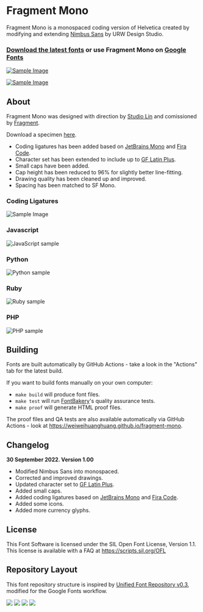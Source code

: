# Fragment Mono

Fragment Mono is a monospaced coding version of Helvetica created by modifying and extending [Nimbus Sans](https://github.com/twardoch/urw-core35-fonts) by URW Design Studio. 

### [Download the latest fonts](https://github.com/weiweihuanghuang/fragment-mono/releases) or use Fragment Mono on [Google Fonts](https://fonts.google.com/specimen/Fragment+Mono)

[![Sample Image](documentation/FragmentMono.png)](documentation/FragmentMonoSpecimenDocumentation.pdf)

[![Sample Image](documentation/FragmentMonoCharSet.png)](documentation/FragmentMonoSpecimenDocumentation.pdf)

## About

Fragment Mono was designed with direction by [Studio Lin](https://studiolin.org/) and comissioned by [Fragment](https://fragment.dev).

Download a specimen [here](documentation/FragmentMonoSpecimenDocumentation.pdf).

- Coding ligatures has been added based on [JetBrains Mono](https://github.com/JetBrains/JetBrainsMono) and [Fira Code](https://github.com/tonsky/FiraCode).
- Character set has been extended to include up to [GF Latin Plus](https://github.com/googlefonts/glyphsets/tree/main/GF_glyphsets/Latin).
- Small caps have been added.
- Cap height has been reduced to 96% for slightly better line-fitting.
- Drawing quality has been cleaned up and improved.
- Spacing has been matched to SF Mono.

### Coding Ligatures
![Sample Image](documentation/FragmentMonoCoding.png)

### Javascript
![JavaScript sample](documentation/javascript.png)

### Python
![Python sample](documentation/python.png)

### Ruby
![Ruby sample](documentation/ruby.png)

### PHP
![PHP sample](documentation/php.png)

## Building

Fonts are built automatically by GitHub Actions - take a look in the "Actions" tab for the latest build.

If you want to build fonts manually on your own computer:

* `make build` will produce font files.
* `make test` will run [FontBakery](https://github.com/googlefonts/fontbakery)'s quality assurance tests.
* `make proof` will generate HTML proof files.

The proof files and QA tests are also available automatically via GitHub Actions - look at https://weiweihuanghuang.github.io/fragment-mono.

## Changelog

**30 September 2022. Version 1.00**

- Modified Nimbus Sans into monospaced.
- Corrected and improved drawings.
- Updated character set to [GF Latin Plus](https://github.com/googlefonts/glyphsets/tree/main/GF_glyphsets/Latin).
- Added small caps.
- Added coding ligatures based on [JetBrains Mono](https://github.com/JetBrains/JetBrainsMono) and [Fira Code](https://github.com/tonsky/FiraCode).
- Added some icons.
- Added more currency glyphs.

## License

This Font Software is licensed under the SIL Open Font License, Version 1.1.
This license is available with a FAQ at
https://scripts.sil.org/OFL

## Repository Layout

This font repository structure is inspired by [Unified Font Repository v0.3](https://github.com/unified-font-repository/Unified-Font-Repository), modified for the Google Fonts workflow.

[![][Fontbakery]](https://weiweihuanghuang.github.io/fragment-mono/fontbakery/fontbakery-report.html)
[![][Universal]](https://weiweihuanghuang.github.io/fragment-mono/fontbakery/fontbakery-report.html)
[![][GF Profile]](https://weiweihuanghuang.github.io/fragment-mono/fontbakery/fontbakery-report.html)
[![][Shaping]](https://weiweihuanghuang.github.io/fragment-mono/fontbakery/fontbakery-report.html)

[Fontbakery]: https://img.shields.io/endpoint?url=https%3A%2F%2Fraw.githubusercontent.com%2Fweiweihuanghuang%2Ffragment-mono%2Fgh-pages%2Fbadges%2Foverall.json
[GF Profile]: https://img.shields.io/endpoint?url=https%3A%2F%2Fraw.githubusercontent.com%2Fweiweihuanghuang%2Ffragment-mono%2Fgh-pages%2Fbadges%2FGoogleFonts.json
[Outline Correctness]: https://img.shields.io/endpoint?url=https%3A%2F%2Fraw.githubusercontent.com%2Fweiweihuanghuang%2Ffragment-mono%2Fgh-pages%2Fbadges%2FOutlineCorrectnessChecks.json
[Shaping]: https://img.shields.io/endpoint?url=https%3A%2F%2Fraw.githubusercontent.com%2Fweiweihuanghuang%2Ffragment-mono%2Fgh-pages%2Fbadges%2FShapingChecks.json
[Universal]: https://img.shields.io/endpoint?url=https%3A%2F%2Fraw.githubusercontent.com%2Fweiweihuanghuang%2Ffragment-mono%2Fgh-pages%2Fbadges%2FUniversal.json

